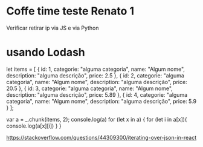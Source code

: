 # Coffe time teste Renato 1

Verificar retirar ip via JS e via Python

# usando Lodash
let items = [
  {
    id: 1,
    categorie: "alguma categoria",
    name: "Algum nome",
    description: "alguma descrição",
    price: 2.5
  },
  {
    id: 2,
    categorie: "alguma categoria",
    name: "Algum nome",
    description: "alguma descrição",
    price: 20.5
  },
  {
    id: 3,
    categorie: "alguma categoria",
    name: "Algum nome",
    description: "alguma descrição",
    price: 5.89
  },
  {
    id: 4,
    categorie: "alguma categoria",
    name: "Algum nome",
    description: "alguma descrição",
    price: 5.9
  }
];

var a = _.chunk(items, 2);
console.log(a)
for (let x in a) {
  for (let i in a[x]){
    console.log(a[x][i])
  }
}

https://stackoverflow.com/questions/44309300/iterating-over-json-in-react